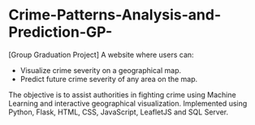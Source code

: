 # Crime-Patterns-Analysis-and-Prediction-GP-
[Group Graduation Project] 
A website where users can: 
- Visualize crime severity on a geographical map.  
- Predict future crime severity of any area on the map.  


The objective is to assist authorities in fighting crime using Machine Learning and interactive geographical visualization. 
Implemented using Python, Flask, HTML, CSS, JavaScript, LeafletJS and SQL Server.
